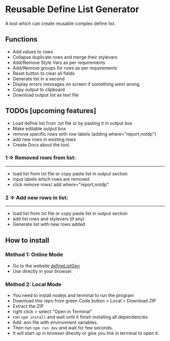 # Reusable Define List Generator
A tool which can create reusable complex define list.

## Functions
- Add values to rows
- Collapse duplicate rows and merge their stylevars
- Add/Remove Style Vars as per requirements
- Add/Remove groups for rows as per requirements
- Reset button to clear all fields
- Generate list in a second
- Display errors messages on screen if something went wrong
- Copy output to clipboard
- Download output list as text file

## TODOs [upcoming features]
- Load define list from .txt file or by pasting it in output box
- Make editable output box
- remove specific rows with row labels (adding where="report,notdp")
- add new rows in existing rows
- Create Docs about the tool.


### 1 => Removed rows from list:
---------------------------------
- load list from txt file or copy paste list in output section
- input labels which rows are removed
- click remove rows/ add where="report,notdp"

### 2 => Add new rows in list:
--------------------------------
- load list from txt file or copy paste list in output section
- add list rows and stylevars (if any)
- Generate list with new rows added

## How to install
### Method 1: Online Mode
- Go to the website [defineListGen](https://definelistgen.netlify.app/)
- Use directly in your browser.

### Method 2: Local Mode
- You need to install nodejs and terminal to run the program
- Download this repo from green Code button > Local > Download ZIP
- Extract the ZIP 
- right click > select "Open in Terminal"
- run `npm install` and wait until it finish installing all dependencies
- Add .env file with environment variables.
- Then run `npm run dev` and wait for few seconds.
- It will start up in browser directly or give you link in terminal to open it.

